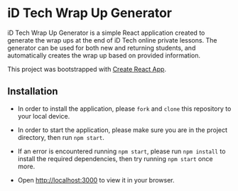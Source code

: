 # iD Tech Wrap Up Generator

iD Tech Wrap Up Generator is a simple React application created to generate the wrap ups at the end of iD Tech online private lessons. The generator can be used for both new and returning students, and automatically creates the wrap up based on provided information.

This project was bootstrapped with [Create React App](https://github.com/facebook/create-react-app).

## Installation

- In order to install the application, please `fork` and `clone` this repository to your local device.

- In order to start the application, please make sure you are in the project directory, then run `npm start`.

- If an error is encountered running `npm start`, please run `npm install` to install the required dependencies, then try running `npm start` once more.

- Open [http://localhost:3000](http://localhost:3000) to view it in your browser.